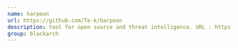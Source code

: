 ```yaml
---
name: harpoon
url: https://github.com/Te-k/harpoon
description: tool for open source and threat intelligence. URL : https://github.com/Te-k/harpoon Groups : blackarch blackarch-automation blackarch-recon
group: blackarch
---
```

